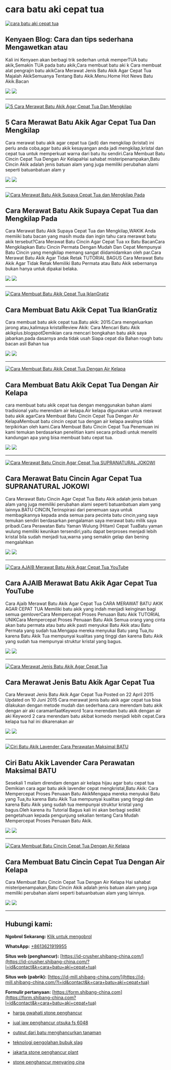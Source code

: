 # cara batu aki cepat tua

<a href="https://swt.shibang-china.com/?l=id&img&k=cara+batu+aki+cepat+tua" target="_blank">![cara batu aki cepat tua](http://static.shibang-china.com/all-800x300/252.jpg)</a>

## Kenyaen Blog: Cara dan tips sederhana Mengawetkan atau
Kali ini Kenyaen akan berbagi trik sederhan untuk memperTUA batu akik,Semakin TUA pada batu akik,Cara membuat batu aki k Cara membuat alat pengrajin batu akikCara Merawat Jenis Batu Akik Agar Cepat Tua Majalah AkikSemuanya Tentang Batu Akik.Menu.Home Hot News Batu Akik.Bacan


<a href="https://whatsapp.shibangsoft.com/WhatsApp.php" target="_blank" title="WhatsApp">![](http://static.shibang-china.com/icon/whatsapp.png)</a> <a href="https://swt.shibang-china.com/?l=id&icon&k=cara+batu+aki+cepat+tua" target="_blank">![](http://static.shibang-china.com/icon/chat-id.png)</a>

---

<a href="https://swt.shibang-china.com/?l=id&img&k=cara+batu+aki+cepat+tua" target="_blank">![5 Cara Merawat Batu Akik Agar Cepat Tua Dan Mengkilap](http://static.shibang-china.com/all-800x300/863.jpg)</a>

## 5 Cara Merawat Batu Akik Agar Cepat Tua Dan Mengkilap
Cara merawat batu akik agar cepat tua (jadi) dan mengkilap (kristal) ini perlu anda coba,agar batu akik kesayangan anda jadi mengkilap,kristal dan cepat tua untuk memperkuat warna dari batu itu sendiri.Cara Membuat Batu Cincin Cepat Tua Dengan Air KelapaHai sahabat misteripenampakan,Batu Cincin Akik adalah jenis batuan alam yang juga memiliki perubahan alami seperti batuanbatuan alam y


<a href="https://whatsapp.shibangsoft.com/WhatsApp.php" target="_blank" title="WhatsApp">![](http://static.shibang-china.com/icon/whatsapp.png)</a> <a href="https://swt.shibang-china.com/?l=id&icon&k=cara+batu+aki+cepat+tua" target="_blank">![](http://static.shibang-china.com/icon/chat-id.png)</a>

---

<a href="https://swt.shibang-china.com/?l=id&img&k=cara+batu+aki+cepat+tua" target="_blank">![Cara Merawat Batu Akik Supaya Cepat Tua dan Mengkilap Pada](http://static.shibang-china.com/all-800x300/1410.jpg)</a>

## Cara Merawat Batu Akik Supaya Cepat Tua dan Mengkilap Pada
Cara Merawat Batu Akik Supaya Cepat Tua dan Mengkilap,WAKIK Anda memiiki batu bacan yang masih muda dan ingin tahu cara merawat batu akik tersebut?Cara Merawat Batu Cincin Agar Cepat Tua xx Batu BacanCara Mengkilapkan Batu Cincin Permata Dengan Mudah Dan Cepat Mempunyai Batu Cincin yang mengkilap memang sangat diidamidamkan oleh par.Cara Merawat Batu Akik Agar Tidak Retak TUTORIAL BAGUS Cara Merawat Batu Akik Agar Tidak Retak Memiliki Batu Permata atau Batu Akik sebernanya bukan hanya untuk dipakai belaka.


<a href="https://whatsapp.shibangsoft.com/WhatsApp.php" target="_blank" title="WhatsApp">![](http://static.shibang-china.com/icon/whatsapp.png)</a> <a href="https://swt.shibang-china.com/?l=id&icon&k=cara+batu+aki+cepat+tua" target="_blank">![](http://static.shibang-china.com/icon/chat-id.png)</a>

---

<a href="https://swt.shibang-china.com/?l=id&img&k=cara+batu+aki+cepat+tua" target="_blank">![Cara Membuat Batu Akik Cepat Tua IklanGratiz](http://static.shibang-china.com/all-800x300/10.jpg)</a>

## Cara Membuat Batu Akik Cepat Tua IklanGratiz
Cara membuat batu akik cepat tua.Batu akik: 2015.Cara mengeluarkan jarong atau,kalimaya kristalReview Akik: Cara Mencari Batu Akik akikplus.blogspotDemikian cara mencari bongkahan batu akik saya jabarkan,pada dasarnya anda tidak usah Siapa cepat dia Bahan rough batu bacan asli Bahan tua


<a href="https://whatsapp.shibangsoft.com/WhatsApp.php" target="_blank" title="WhatsApp">![](http://static.shibang-china.com/icon/whatsapp.png)</a> <a href="https://swt.shibang-china.com/?l=id&icon&k=cara+batu+aki+cepat+tua" target="_blank">![](http://static.shibang-china.com/icon/chat-id.png)</a>

---

<a href="https://swt.shibang-china.com/?l=id&img&k=cara+batu+aki+cepat+tua" target="_blank">![Cara Membuat Batu Akik Cepat Tua Dengan Air Kelapa](http://static.shibang-china.com/all-800x300/697.jpg)</a>

## Cara Membuat Batu Akik Cepat Tua Dengan Air Kelapa
cara membuat batu akik cepat tua dengan menggunakan bahan alami tradisional yaitu merendam air kelapa.Air kelapa digunakan untuk merawat batu akik agarCara Membuat Batu Cincin Cepat Tua Dengan Air KelapaMembuat batu cincin cepat tua dengan air kelapa awalnya tidak terpikirkan oleh kami.Cara Membuat Batu Cincin Cepat Tua Penemuan ini kami temukan berdasarkan penelitian kami secara pribadi untuk meneliti kandungan apa yang bisa membuat batu cepat tua.


<a href="https://whatsapp.shibangsoft.com/WhatsApp.php" target="_blank" title="WhatsApp">![](http://static.shibang-china.com/icon/whatsapp.png)</a> <a href="https://swt.shibang-china.com/?l=id&icon&k=cara+batu+aki+cepat+tua" target="_blank">![](http://static.shibang-china.com/icon/chat-id.png)</a>

---

<a href="https://swt.shibang-china.com/?l=id&img&k=cara+batu+aki+cepat+tua" target="_blank">![Cara Merawat Batu Cincin Agar Cepat Tua SUPRANATURAL JOKOWI](http://static.shibang-china.com/all-800x300/703.jpg)</a>

## Cara Merawat Batu Cincin Agar Cepat Tua SUPRANATURAL JOKOWI
Cara Merawat Batu Cincin Agar Cepat Tua Batu Akik adalah jenis batuan alam yang juga memiliki perubahan alami seperti batuanbatuan alam yang lainnya.BATU CINCIN,Terinspirasi dari penemuan saya untuk membagikannya kepada anda semua para pecinta batu cincin,yang saya temukan sendiri berdasarkan pengalaman saya merawat batu milik saya pribadi.Cara Perawatan Batu Yaman Wulung (Hitam) Cepat TuaBatu yaman wulung memiliki keunikan tersendiri,yaitu dapat berproses menjadi lebih kristal bila sudah menjadi tua,warna yang semakin gelap dan bening mengalahkan


<a href="https://whatsapp.shibangsoft.com/WhatsApp.php" target="_blank" title="WhatsApp">![](http://static.shibang-china.com/icon/whatsapp.png)</a> <a href="https://swt.shibang-china.com/?l=id&icon&k=cara+batu+aki+cepat+tua" target="_blank">![](http://static.shibang-china.com/icon/chat-id.png)</a>

---

<a href="https://swt.shibang-china.com/?l=id&img&k=cara+batu+aki+cepat+tua" target="_blank">![Cara AJAIB Merawat Batu Akik Agar Cepat Tua YouTube](http://static.shibang-china.com/all-800x300/49.jpg)</a>

## Cara AJAIB Merawat Batu Akik Agar Cepat Tua YouTube
Cara Ajaib Merawat Batu Akik Agar Cepat Tua CARA MERAWAT BATU AKIK AGAR CEPAT TUA Memiliki batu akik yang indah menjadi keinginan bagi semua gemloverCara Mempercepat Proses Penuaan Batu Akik TUTORIAL UNIKCara Mempercepat Proses Penuaan Batu Akik Semua orang yang cinta akan batu permata atau batu akik pasti menyukai Batu Akik atau Batu Permata yang sudah tua.Mengapa mereka menyukai Batu yang Tua,itu karena Batu Akik Tua mempunyai kualitas yang tinggi dan karena Batu Akik yang sudah tua mempunyai struktur kristal yang bagus.


<a href="https://whatsapp.shibangsoft.com/WhatsApp.php" target="_blank" title="WhatsApp">![](http://static.shibang-china.com/icon/whatsapp.png)</a> <a href="https://swt.shibang-china.com/?l=id&icon&k=cara+batu+aki+cepat+tua" target="_blank">![](http://static.shibang-china.com/icon/chat-id.png)</a>

---

<a href="https://swt.shibang-china.com/?l=id&img&k=cara+batu+aki+cepat+tua" target="_blank">![Cara Merawat Jenis Batu Akik Agar Cepat Tua](http://static.shibang-china.com/all-800x300/24.jpg)</a>

## Cara Merawat Jenis Batu Akik Agar Cepat Tua
Cara Merawat Jenis Batu Akik Agar Cepat Tua Posted on 22 April 2015 Updated on 10 Juni 2015 Cara merawat jenis batu akik agar cepat tua bisa dilakukan dengan metode mudah dan sederhana.cara merendam batu akik dengan air aki caramanfaatKeyword 1cara merendam batu akik dengan air aki Keyword 2 cara merendam batu akibat komedo menjadi lebih cepat.Cara kelapa tua hal ini dikarenakan air


<a href="https://whatsapp.shibangsoft.com/WhatsApp.php" target="_blank" title="WhatsApp">![](http://static.shibang-china.com/icon/whatsapp.png)</a> <a href="https://swt.shibang-china.com/?l=id&icon&k=cara+batu+aki+cepat+tua" target="_blank">![](http://static.shibang-china.com/icon/chat-id.png)</a>

---

<a href="https://swt.shibang-china.com/?l=id&img&k=cara+batu+aki+cepat+tua" target="_blank">![Ciri Batu Akik Lavender Cara Perawatan Maksimal BATU](http://static.shibang-china.com/all-800x300/851.jpg)</a>

## Ciri Batu Akik Lavender Cara Perawatan Maksimal BATU
Sesekali 1 malam direndam dengan air kelapa hijau agar batu cepat tua Demikian cara agar batu akik lavender cepat mengkristal,Batu Akik: Cara Mempercepat Proses Penuaan Batu AkikMengapa mereka menyukai Batu yang Tua,itu karena Batu Akik Tua mempunyai kualitas yang tinggi dan karena Batu Akik yang sudah tua mempunyai struktur kristal yang bagus.Oleh karena itu Tutorial Bagus kali ini akan berbagi sedikit pengetahuan kepada pengunjung sekalian tentang Cara Mudah Mempercepat Proses Penuaan Batu Akik.


<a href="https://whatsapp.shibangsoft.com/WhatsApp.php" target="_blank" title="WhatsApp">![](http://static.shibang-china.com/icon/whatsapp.png)</a> <a href="https://swt.shibang-china.com/?l=id&icon&k=cara+batu+aki+cepat+tua" target="_blank">![](http://static.shibang-china.com/icon/chat-id.png)</a>

---

<a href="https://swt.shibang-china.com/?l=id&img&k=cara+batu+aki+cepat+tua" target="_blank">![Cara Membuat Batu Cincin Cepat Tua Dengan Air Kelapa](http://static.shibang-china.com/all-800x300/29.jpg)</a>

## Cara Membuat Batu Cincin Cepat Tua Dengan Air Kelapa
Cara Membuat Batu Cincin Cepat Tua Dengan Air Kelapa Hai sahabat misteripenampakan,Batu Cincin Akik adalah jenis batuan alam yang juga memiliki perubahan alami seperti batuanbatuan alam yang lainnya.

<a href="https://whatsapp.shibangsoft.com/WhatsApp.php" target="_blank" title="WhatsApp">![](http://static.shibang-china.com/icon/whatsapp.png)</a> <a href="https://swt.shibang-china.com/?l=id&icon&k=cara+batu+aki+cepat+tua" target="_blank">![](http://static.shibang-china.com/icon/chat-id.png)</a>

---
## Hubungi kami:

**Ngobrol Sekarang:** [Klik untuk mengobrol](https://swt.shibang-china.com?l=id&contact&k=cara+batu+aki+cepat+tua)

**WhatsApp:**  [+8613621919955](https://whatsapp.shibangsoft.com/WhatsApp.php)

**Situs web (penghancur):** [https://id-crusher.shibang-china.com/](https://id-crusher.shibang-china.com/?l=id&contact&k=cara+batu+aki+cepat+tua)

**Situs web (pabrik):** [https://id-mill.shibang-china.com/](https://id-mill.shibang-china.com/?l=id&contact&k=cara+batu+aki+cepat+tua)

**Formulir pertanyaan:** [https://form.shibang-china.com](https://form.shibang-china.com?l=id&contact&k=cara+batu+aki+cepat+tua)

* [harga gwahati stone penghancur](../33/harga%20gwahati%20stone%20penghancur.md)

* [jual jaw penghancur otsuka fs 6048](../40/jual%20jaw%20penghancur%20otsuka%20fs%206048.md)

* [output dari batu menghancurkan tanaman](../34/output%20dari%20batu%20menghancurkan%20tanaman.md)

* [teknologi pengolahan bubuk slag](../35/teknologi%20pengolahan%20bubuk%20slag.md)

* [jakarta stone penghancur plant](../34/jakarta%20stone%20penghancur%20plant.md)

* [stone penghancur menyaring cina](../31/stone%20penghancur%20menyaring%20cina.md)